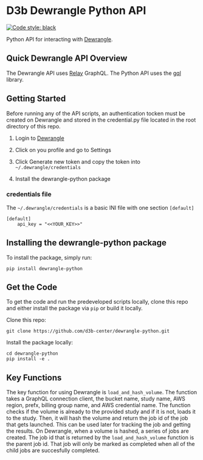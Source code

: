 # D3b Dewrangle Python API

[![Code style: black](https://img.shields.io/badge/code%20style-black-000000.svg)](https://github.com/psf/black)

Python API for interacting with [Dewrangle](https://github.com/kids-first/dewrangle).

## Quick Dewrangle API Overview

The Dewrangle API uses [Relay](https://relay.dev/) GraphQL. The Python API uses the [gql](https://github.com/graphql-python/gql) library.

## Getting Started

Before running any of the API scripts, an authentication tocken must be created on Dewrangle and stored in the credential.py file located in the root directory of this repo.

1. Login to [Dewrangle](https://dewrangle.com/)

1. Click on you profile and go to Settings

1. Click Generate new token and copy the token into `~/.dewrangle/credentials`

1. Install the dewrangle-python package

### credentials file

The `~/.dewrangle/credentials` is a basic INI file with one section `[default]`

```
[default]
	api_key = "<<YOUR_KEY>>"
```

## Installing the dewrangle-python package

To install the package, simply run:
```
pip install dewrangle-python
```

## Get the Code

To get the code and run the predeveloped scripts locally, clone this repo and either install the package via `pip` or build it locally.

Clone this repo:
```
git clone https://github.com/d3b-center/dewrangle-python.git
```

Install the package locally:
```
cd dewrangle-python
pip install -e .
```

## Key Functions

The key function for using Dewrangle is `load_and_hash_volume`. The function takes a GraphQL connection client, the bucket name, study name, AWS region, prefx, billing group name, and AWS credential name.
The function checks if the volume is already to the provided study and if it is not, loads it to the study. Then, it will hash the volume and return the job id of the job that gets launched.
This can be used later for tracking the job and getting the results. On Dewrangle, when a volume is hashed, a series of jobs are created. The job id that is returned by the `load_and_hash_volume` function is the parent job id. That job will only be marked as completed when all of the child jobs are succesfully completed.

